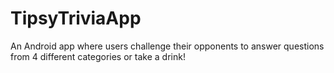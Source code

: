 # TipsyTriviaApp
An Android app where users challenge their opponents to answer questions from 4 different categories or take a drink!

